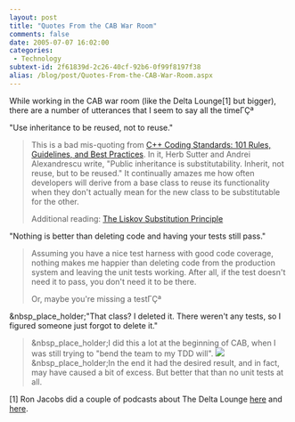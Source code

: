 ```yaml
---
layout: post
title: "Quotes From the CAB War Room"
comments: false
date: 2005-07-07 16:02:00
categories:
 - Technology
subtext-id: 2f61839d-2c26-40cf-92b6-0f99f8197f38
alias: /blog/post/Quotes-From-the-CAB-War-Room.aspx
---
```



While working in the CAB war room (like the Delta Lounge[1] but bigger), there are a number of utterances that I seem to say all the timeΓÇª

"Use inheritance to be reused, not to reuse."

> This is a bad mis-quoting from [C++ Coding Standards: 101 Rules, Guidelines, and Best Practices](http://www.amazon.com/exec/obidos/redirect?path=ASIN/0321113586&link_code=as2&camp=1789&tag=peterprovosto-20&creative=9325). In it, Herb Sutter and Andrei Alexandrescu write, "Public inheritance is substitutability. Inherit, not reuse, but to be reused." It continually amazes me how often developers will derive from a base class to reuse its functionality when they don't actually mean for the new class to be substitutable for the other.
> 
> Additional reading: [The Liskov Substitution Principle](http://www.objectmentor.com/resources/articles/lsp.pdf)

"Nothing is better than deleting code and having your tests still pass."

> Assuming you have a nice test harness with good code coverage, nothing makes me happier than deleting code from the production system and leaving the unit tests working. After all, if the test doesn't need it to pass, you don't need it to be there.
> 
> Or, maybe you're missing a testΓÇª

&nbsp_place_holder;"That class? I deleted it. There weren't any tests, so I figured someone just forgot to delete it."

> &nbsp_place_holder;I did this a lot at the beginning of CAB, when I was still trying to "bend the team to my TDD will". ![](http://www.peterprovost.org/Files/smile2.gif)&nbsp_place_holder;In the end it had the desired result, and in fact, may have caused a bit of excess. But better that than no unit tests at all.

[1] Ron Jacobs did a couple of podcasts about The Delta Lounge [here](http://www.ronjacobs.com/podcast/pnplive28-MAR-2005.mp3) and [here](http://www.ronjacobs.com/podcast/pnplive30-MAR-2005.mp3).
